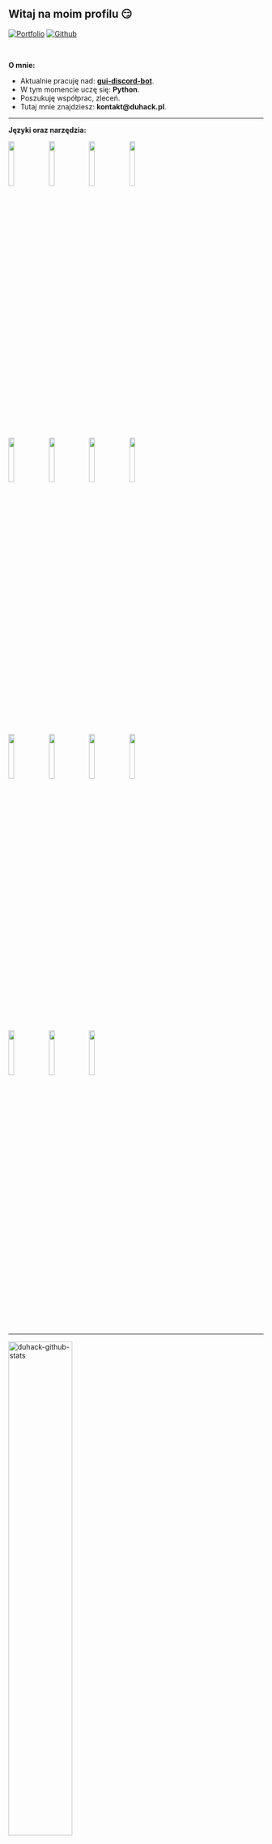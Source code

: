 ## Witaj na moim profilu :smirk:


[![Portfolio](https://img.shields.io/badge/-Portfolio-red?style=flat&logo=appveyor&logoColor=white)](https://duhack.pl)
[![Github](https://img.shields.io/badge/-Github-000?style=flat&logo=Github&logoColor=white)](https://github.com/duhack)

&nbsp;

**O mnie:**

- Aktualnie pracuję nad: __[gui-discord-bot](https://github.com/duhack/gui-discord-bot)__.
- W tym momencie uczę się: __Python__.
- Poszukuję współprac, zleceń.
- Tutaj mnie znajdziesz: __kontakt@duhack.pl__.

---

**Języki oraz narzędzia:**

<p>
  <code><img width="15%" src="https://www.vectorlogo.zone/logos/python/python-ar21.svg"></code>
  <code><img width="15%" src="https://www.vectorlogo.zone/logos/w3_html5/w3_html5-ar21.svg"></code>
  <code><img width="15%" src="https://www.vectorlogo.zone/logos/netlifyapp_watercss/netlifyapp_watercss-ar21.svg"></code>
  <code><img width="15%" src="https://www.vectorlogo.zone/logos/lua/lua-ar21.svg"></code>
  <br />
  <code><img width="15%" src="https://www.vectorlogo.zone/logos/php/php-ar21.svg"></code>
  <code><img width="15%" src="https://www.vectorlogo.zone/logos/mysql/mysql-ar21.svg"></code>
  <code><img width="15%" src="https://www.vectorlogo.zone/logos/phpmyadmin/phpmyadmin-ar21.svg"></code>
  <code><img width="15%" src="https://www.vectorlogo.zone/logos/discordapp/discordapp-ar21.svg"></code>
  <br />
  <code><img width="15%" src="https://www.vectorlogo.zone/logos/visualstudio_code/visualstudio_code-ar21.svg"></code>
  <code><img width="15%" src="https://www.vectorlogo.zone/logos/linux/linux-ar21.svg"></code>
  <code><img width="15%" src="https://www.vectorlogo.zone/logos/ubuntu/ubuntu-ar21.svg"></code>
  <code><img width="15%" src="https://www.vectorlogo.zone/logos/github/github-ar21.svg"></code>
  <br />
  <code><img width="15%" src="https://www.vectorlogo.zone/logos/raspberrypi/raspberrypi-ar21.svg"></code>
  <code><img width="15%" src="https://www.vectorlogo.zone/logos/arduino/arduino-ar21.svg"></code>
  <code><img width="15%" src="https://www.vectorlogo.zone/logos/pocoo_flask/pocoo_flask-ar21.svg"></code>
  
  
</p>

---

<img width="50%" alt="duhack-github-stats" src="https://github-readme-stats.vercel.app/api?username=duhack&show_icons=true&hide_border=true" />
</a>

-----
Edytowano: 20/03/2021
